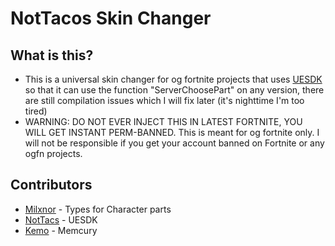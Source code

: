 # NotTacos Skin Changer
## What is this?
- This is a universal skin changer for og fortnite projects that uses [UESDK](https://github.com/NotTacs/UE-SDK) so that it can use the function "ServerChoosePart" on any version, there are still compilation issues which I will fix later (it's nighttime I'm too tired)
- WARNING: DO NOT EVER INJECT THIS IN LATEST FORTNITE, YOU WILL GET INSTANT PERM-BANNED. This is meant for og fortnite only. I will not be responsible if you get your account banned on Fortnite or any ogfn projects.
## Contributors
- [Milxnor](https://github.com/Milxnor) - Types for Character parts
- [NotTacs](https://github.com/NotTacs) - UESDK
- [Kemo](https://github.com/kem0x) - Memcury
